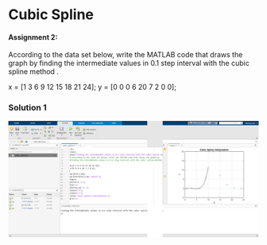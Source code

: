 # Cubic Spline

#### Assignment 2:
According to the data set below, write the MATLAB code that draws the graph by finding the intermediate values ​​in 0.1 step interval with the cubic spline method .

x = [1 3 6 9 12 15 18 21 24];
y = [0 0 0 6 20 7 2 0 0];

### Solution 1

<img src="output.png" width="800">